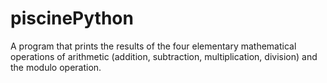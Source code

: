 # piscinePython
A program that prints the results of the four elementary mathematical operations of arithmetic (addition, subtraction, multiplication, division) and the modulo operation.
